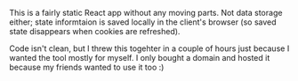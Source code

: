 This is a fairly static React app without any moving parts. Not data storage either; state informtaion is saved locally in the client's browser (so saved state disappears when cookies are refreshed). 

Code isn't clean, but I threw this togehter in a couple of hours just because I wanted the tool mostly for myself. I only bought a domain and hosted it because my friends wanted to use it too :)
